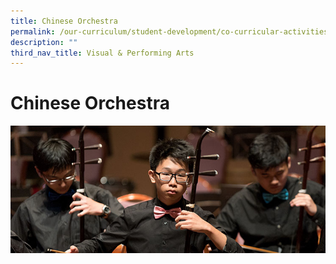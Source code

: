 ```yaml
---
title: Chinese Orchestra
permalink: /our-curriculum/student-development/co-curricular-activities/visual-performing-arts/corchestra/
description: ""
third_nav_title: Visual & Performing Arts
---
```

# **Chinese Orchestra**

![](/images/Chinese_Orchestra.jpg)